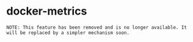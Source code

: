 # docker-metrics

```
NOTE: This feature has been removed and is no longer available. It will be replaced by a simpler mechanism soon.
```
